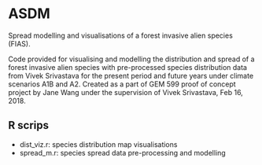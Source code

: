 # ASDM
Spread modelling and visualisations of a forest invasive alien species (FIAS).

Code provided for visualising and modelling the distribution and spread of a forest 
invasive alien species with pre-processed species distribution data from Vivek Srivastava 
for the present period and future years under climate scenarios A1B and A2.
Created as a part of GEM 599 proof of concept project by Jane Wang under the 
supervision of Vivek Srivastava, Feb 16, 2018.

## R scrips
* dist_viz.r: species distribution map visualisations
* spread_m.r: species spread data pre-processing and modelling
